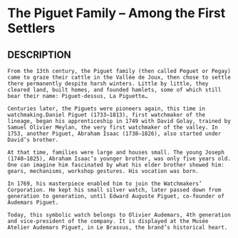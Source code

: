 # The Piguet Family – Among the First Settlers

## DESCRIPTION
    From the 13th century, the Piguet family (then called Peguet or Pegay) came to graze their cattle in the Vallée de Joux, then chose to settle there permanently despite harsh winters. Little by little, they cleared land, built homes, and founded hamlets, some of which still bear their name: Piguet-dessus, La Piguette…

    Centuries later, the Piguets were pioneers again, this time in watchmaking.Daniel Piguet (1733–1813), first watchmaker of the lineage, began his apprenticeship in 1749 with David Golay, trained by Samuel Olivier Meylan, the very first watchmaker of the valley. In 1753, another Piguet, Abraham Isaac (1738–1826), also started under David’s brother.

    At that time, families were large and houses small. The young Joseph (1748–1825), Abraham Isaac’s younger brother, was only five years old. One can imagine him fascinated by what his elder brother showed him: gears, mechanisms, workshop gestures. His vocation was born.

    In 1769, his masterpiece enabled him to join the Watchmakers’ Corporation. He kept his small silver watch, later passed down from generation to generation, until Edward Auguste Piguet, co-founder of Audemars Piguet.

    Today, this symbolic watch belongs to Olivier Audemars, 4th generation and vice-president of the company. It is displayed at the Musée Atelier Audemars Piguet, in Le Brassus, the brand’s historical heart.